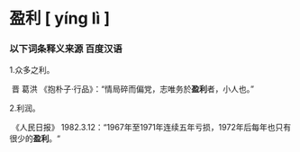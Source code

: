 # 盈利    [ yíng lì ]

### 以下词条释义来源			百度汉语

1.众多之利。

​	晋  葛洪   《抱朴子·行品》：“情局碎而偏党，志唯务於**盈利**者，小人也。”

2.利润。

​	《人民日报》 1982.3.12：“1967年至1971年连续五年亏损，1972年后每年也只有很少的**盈利**。“

​	